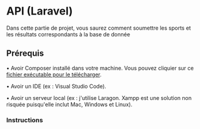 # API (Laravel)

Dans cette partie de projet, vous saurez comment soumettre les sports et les résultats correspondants à la base de donnée

## Prérequis

• Avoir Composer installé dans votre machine. Vous pouvez cliquier sur ce [fichier exécutable pour le télécharger](https://getcomposer.org/Composer-Setup.exe).

• Avoir un IDE (ex : Visual Studio Code).

• Avoir un serveur local (ex : j'utilise Laragon. Xampp est une solution non risquée puisqu'elle inclut Mac, Windows et Linux).

### Instructions


